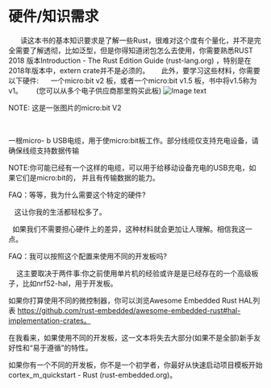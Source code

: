 # 硬件/知识需求 

      读这本书的基本知识要求是了解一些Rust，很难对这个度有个量化，并不是完全需要了解透彻，比如泛型，但是你得知道闭包怎么去使用，你需要熟悉RUST 2018 版本Introduction - The Rust Edition Guide (rust-lang.org) ，特别是在2018年版本中，extern crate并不是必须的。
     此外，要学习这些材料，你需要以下硬件:
     一个micro:bit v2 板，或者一个micro:bit v1.5 板，书中将v1.5称为v1。
      (您可以从多个电子供应商那里购买此板)
      ![Image text](http://101.33.251.102:30008/ks/note/view/a5309cb0-72e0-11ec-9347-7d86c979f037/85db18d0-207e-11ed-b48b-259d7459185f/index_files/1660997097349-iiy.jpg)

NOTE: 这是一张图片的micro:bit V2

  

一根micro- b USB电缆，用于使micro:bit板工作。部分线缆仅支持充电设备，请确保线缆支持数据传输



NOTE:你可能已经有一个这样的电缆，可以用于给移动设备充电的USB充电，如果它们是micro:bit的，
并且有传输数据的能力。

FAQ：等等，我为什么需要这个特定的硬件?

   这让你我的生活都轻松多了。

  如果我们不需要担心硬件上的差异，这种材料就会更加让人理解。相信我这一点。

FAQ：我可以按照这个配置来使用不同的开发板吗?

    这主要取决于两件事:你之前使用单片机的经验或许是是已经存在的一个高级板子，比如nrf52-hal，用于开发板。

如果你打算使用不同的微控制器，你可以浏览Awesome Embedded Rust HAL列表 https://github.com/rust-embedded/awesome-embedded-rust#hal-implementation-crates。

在我看来，如果使用不同的开发板，这一文本将失去大部分(如果不是全部)新手友好性和“易于遵循”的特性。

如果你有一个不同的开发板，你不是一个初学者，你最好从快速启动项目模板开始 cortex_m_quickstart - Rust (rust-embedded.org)。
